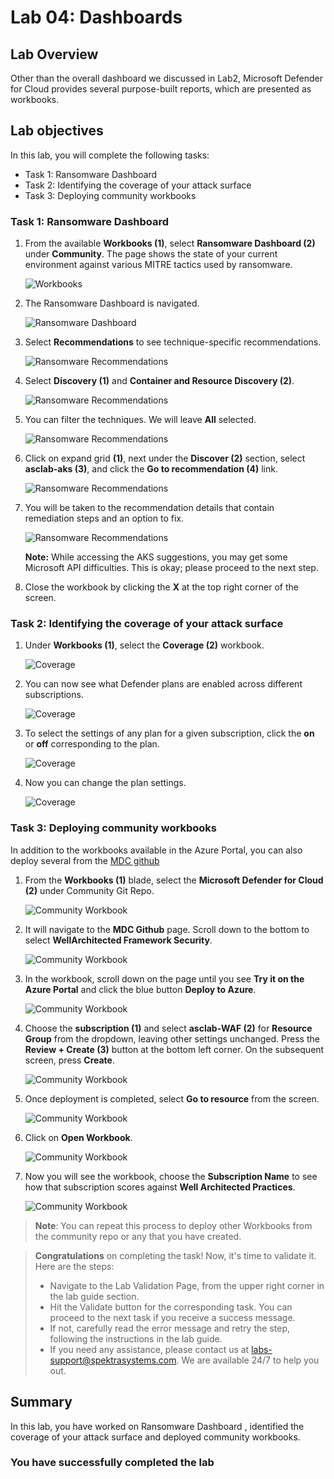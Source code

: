 # Lab 04: Dashboards

## Lab Overview

Other than the overall dashboard we discussed in Lab2, Microsoft Defender for Cloud provides several purpose-built reports, which are presented as workbooks.

## Lab objectives

In this lab, you will complete the following tasks:

- Task 1: Ransomware Dashboard
- Task 2: Identifying the coverage of your attack surface
- Task 3: Deploying community workbooks

### Task 1: Ransomware Dashboard

1. From the available **Workbooks (1)**, select **Ransomware Dashboard (2)** under **Community**. The page shows the state of your current environment against various MITRE tactics used by ransomware.
   
   ![Workbooks](../images/M3-T1-S1.1.png)

2. The Ransomware Dashboard is navigated.
                                                         
   ![Ransomware Dashboard](../images/M3-T1-S1.png)

3. Select **Recommendations** to see technique-specific recommendations.

   ![Ransomware Recommendations](../images/M3-T1-S2.png)

4. Select **Discovery (1)** and **Container and Resource Discovery (2)**.

   ![Ransomware Recommendations](../images/M3-T1-S3.png)

5. You can filter the techniques. We will leave **All** selected.

   ![Ransomware Recommendations](../images/M3-T1-S4.png)

6. Click on expand grid **(1)**, next under the **Discover (2)** section, select **asclab-aks (3)**, and click the **Go to recommendation (4)** link.

    ![Ransomware Recommendations](../images/dfc7.png)

7. You will be taken to the recommendation details that contain remediation steps and an option to fix.

    ![Ransomware Recommendations](../images/M3-T1-S6.png)

   **Note:** While accessing the AKS suggestions, you may get some Microsoft API difficulties. This is okay; please proceed to the next step.

9. Close the workbook by clicking the **X** at the top right corner of the screen.

### Task 2: Identifying the coverage of your attack surface

1. Under **Workbooks (1)**, select the **Coverage (2)** workbook.

   ![Coverage](../images/M3-T2-S1.1.png)

2. You can now see what Defender plans are enabled across different subscriptions.

   ![Coverage](../images/M3-T2-S2.1.png)

3. To select the settings of any plan for a given subscription, click the **on** or **off** corresponding to the plan.

   ![Coverage](../images/M3-T2-S3.png)

4. Now you can change the plan settings.

    ![Coverage](../images/defender1.png)


### Task 3: Deploying community workbooks

In addition to the workbooks available in the Azure Portal, you can also deploy several from the [MDC github](https://github.com/Azure/Microsoft-Defender-for-Cloud/tree/main/Workbooks)

1. From the **Workbooks (1)** blade, select the **Microsoft Defender for Cloud (2)** under Community Git Repo.

   ![Community Workbook](../images/M3-T3-S1.png)

2. It will navigate to the **MDC Github** page. Scroll down to the bottom to select **WellArchitected Framework Security**.

   ![Community Workbook](../images/M3-T3-S2.png)

3. In the workbook, scroll down on the page until you see **Try it on the Azure Portal** and click the blue button **Deploy to Azure**.

   ![Community Workbook](../images/M3-T3-S3.png)

4. Choose the **subscription (1)** and select **asclab-WAF (2)** for **Resource Group** from the dropdown, leaving other settings unchanged. Press the **Review + Create (3)** button at the bottom left corner. On the subsequent screen, press **Create**.

   ![Community Workbook](../images/M3-T3-S4.png)

5. Once deployment is completed, select **Go to resource** from the screen.

   ![Community Workbook](../images/M3-T3-S5.png)

6. Click on **Open Workbook**.
   
   ![Community Workbook](../images/M3-T3-S6.png)

7. Now you will see the workbook, choose the **Subscription Name** to see how that subscription scores against **Well Architected Practices**.

    ![Community Workbook](../images/M3-T3-S7-1.png)


>**Note**: You can repeat this process to deploy other Workbooks from the community repo or any that you have created.

   > **Congratulations** on completing the task! Now, it's time to validate it. Here are the steps:
   > - Navigate to the Lab Validation Page, from the upper right corner in the lab guide section.
   > - Hit the Validate button for the corresponding task. You can proceed to the next task if you receive a success message.
   > - If not, carefully read the error message and retry the step, following the instructions in the lab guide.
   > - If you need any assistance, please contact us at labs-support@spektrasystems.com. We are available 24/7 to help you out.

## Summary

In this lab, you have worked on Ransomware Dashboard , identified the coverage of your attack surface and deployed community workbooks.
   
### You have successfully completed the lab
